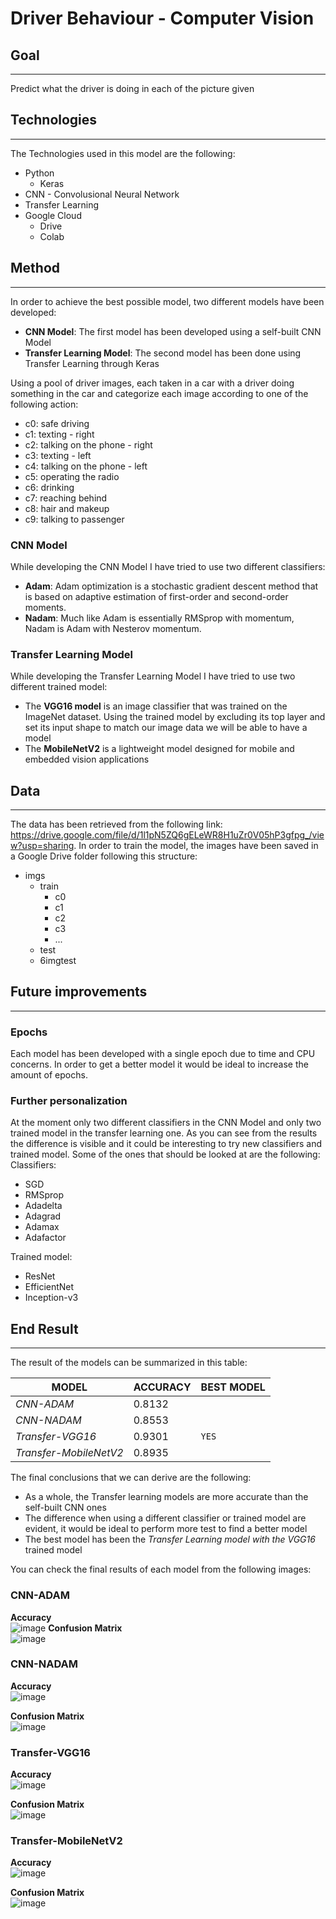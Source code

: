 # Driver Behaviour - Computer Vision
## Goal 
--- 
Predict what the driver is doing in each of the picture given
## Technologies
---
The Technologies used in this model are the following: 
- Python
    - Keras
- CNN - Convolusional Neural Network
- Transfer Learning 
- Google Cloud
    - Drive
    - Colab

## Method
---
In order to achieve the best possible model, two different models have been developed: 
- **CNN Model**: The first model has been developed using a self-built CNN Model
- **Transfer Learning Model**: The second model has been done using Transfer Learning through Keras

Using a pool of driver images, each taken in a car with a driver doing something in the car and categorize each image according to one of the following action: 
- c0: safe driving
- c1: texting - right
- c2: talking on the phone - right
- c3: texting - left
- c4: talking on the phone - left
- c5: operating the radio
- c6: drinking
- c7: reaching behind
- c8: hair and makeup
- c9: talking to passenger

### CNN Model
While developing the CNN Model I have tried to use two different classifiers: 
- **Adam**: Adam optimization is a stochastic gradient descent method that is based on adaptive estimation of first-order and second-order moments.
- **Nadam**: Much like Adam is essentially RMSprop with momentum, Nadam is Adam with Nesterov momentum.

### Transfer Learning Model
While developing the Transfer Learning Model I have tried to use two different trained model: 
- The **VGG16 model** is an image classifier that was trained on the ImageNet dataset. Using the trained model by excluding its top layer and set its input shape to match our image data we will be able to have a model
- The **MobileNetV2** is a lightweight model designed for mobile and embedded vision applications

## Data
---
The data has been retrieved from the following link: https://drive.google.com/file/d/1l1pN5ZQ6gELeWR8H1uZr0V05hP3gfpg_/view?usp=sharing. In order to train the model, the images have been saved in a Google Drive folder following this structure:
- imgs
  - train
    - c0
    - c1
    - c2
    - c3
    - ...
  - test
  - 6imgtest

## Future improvements
---
### Epochs 
Each model has been developed with a single epoch due to time and CPU concerns. In order to get a better model it would be ideal to increase the amount of epochs.
### Further personalization
At the moment only two different classifiers in the CNN Model and only two trained model in the transfer learning one. As you can see from the results the difference is visible and it could be interesting to try new classifiers and trained model. Some of the ones that should be looked at are the following:
Classifiers: 
- SGD
- RMSprop
- Adadelta
- Adagrad
- Adamax
- Adafactor

Trained model:
- ResNet
- EfficientNet
- Inception-v3


## End Result 
--- 
The result of the models can be summarized in this table: 

MODEL | ACCURACY | BEST MODEL
--- | --- | ---
*CNN-ADAM* | 0.8132 | 
*CNN-NADAM* | 0.8553 |
*Transfer-VGG16* | 0.9301 | `YES`
*Transfer-MobileNetV2* | 0.8935 | 

The final conclusions that we can derive are the following: 
- As a whole, the Transfer learning models are more accurate than the self-built CNN ones
- The difference when using a different classifier or trained model are evident, it would be ideal to perform more test to find a better model
- The best model has been the *Transfer Learning model with the VGG16* trained model


You can check the final results of each model from the following images:
### CNN-ADAM 
**Accuracy**  
![image](https://github.com/Niccoborg22/Computer-Vision-Driver/assets/114749413/f89fa424-ca16-49f3-a9d0-e08471e0f69e)
**Confusion Matrix**  
![image](https://github.com/Niccoborg22/Computer-Vision-Driver/assets/114749413/1cd60067-6dd5-4d4c-b9d0-9e22f48b7bd2)
### CNN-NADAM 
**Accuracy**  
![image](https://github.com/Niccoborg22/Computer-Vision-Driver/assets/114749413/0ca2d83c-04a1-487a-9a47-d404ad405aa4)

**Confusion Matrix**  
![image](https://github.com/Niccoborg22/Computer-Vision-Driver/assets/114749413/15de3e66-9f42-4cc0-b483-a7e5475cdc71)

### Transfer-VGG16
**Accuracy**  
![image](https://github.com/Niccoborg22/Computer-Vision-Driver/assets/114749413/ce261656-03e3-4a53-93e9-006a84d01226)

**Confusion Matrix**  
![image](https://github.com/Niccoborg22/Computer-Vision-Driver/assets/114749413/7974fed5-101c-4fb1-8762-36260b2787a5)

### Transfer-MobileNetV2
**Accuracy**  
![image](https://github.com/Niccoborg22/Computer-Vision-Driver/assets/114749413/e1c6f7ec-2d87-44f8-ab69-f98881231772)

**Confusion Matrix**  
![image](https://github.com/Niccoborg22/Computer-Vision-Driver/assets/114749413/454991d7-3f15-4c92-bbb1-737e8097a0df)


